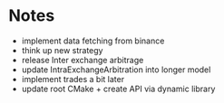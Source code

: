 # Notes

- implement data fetching from binance
- think up new strategy
- release Inter exchange arbitrage
- update IntraExchangeArbitration into longer model
- implement trades a bit later
- update root CMake + create API via dynamic library